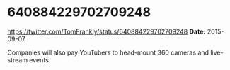 # 640884229702709248
https://twitter.com/TomFrankly/status/640884229702709248
**Date:** 2015-09-07

Companies will also pay YouTubers to head-mount 360 cameras and live-stream events.
